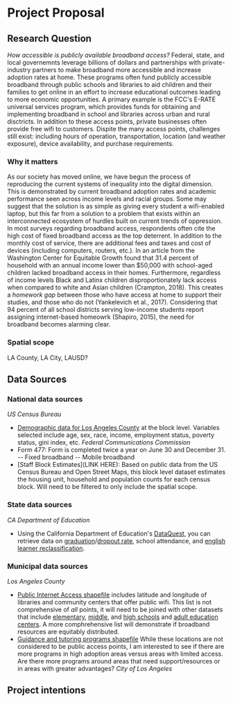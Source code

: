 # Project Proposal
## Research Question
*How accessible is publicly available broadband access?* Federal, state, and local governemnts leverage billions of dollars and partnerships with private-industry partners to make broadband more accessible and increase adoption rates at home. These programs often fund publicly accessible broadband through public schools and libraries to aid children and their families to get online in an effort to increase educational outcomes leading to more economic opportunities. A primary example is the FCC's E-RATE universal services program, which provides funds for obtaining and implementing broadband in school and libraries across urban and rural disctricts. In addition to these access points, private businesses often provide free wifi to customers. Dispite the many access points, challenges still exist: including hours of operation, transportation, location (and weather exposure), device availability, and purchase requirements. 
### Why it matters
As our society has moved online, we have begun the process of reproducing the current systems of inequality into the digital dimension. This is demonstrated by current broadband adoption rates and academic performance seen across income levels and racial groups. Some may suggest that the solution is as simple as giving every student a wifi-enabled laptop, but this far from a solution to a problem that exists within an interconnected ecosystem of hurdles built on current trends of oppression. In most surveys regarding broadband access, respondents often cite the high cost of fixed broadband access as the top deterrent. In addition to the monthly cost of service, there are additional fees and taxes and  cost of devices (including computers, routers, etc.). In an article from the Washington Center for Equitable Growth found that 31.4 percent of household with an annual income lower than $50,000 with school-aged children lacked broadband access in their homes. Furthermore, regardless of income levels Black and Latinx children disproportionately lack access when compared to white and Asian children (Crampton, 2018). This creates a *homework gap* between those who have access at home to support their studies, and those who do not (Yankelevich et al., 2017). Considering that 94 percent of all school districts serving low-income students report assigning internet-based homeowrk (Shapiro, 2015), the need for broadband becomes alarming clear.  
### Spatial scope
LA County, LA City, LAUSD?
## Data Sources
### National data sources
*US Census Bureau*
- [Demographic data for Los Angeles County](https://github.com/cristemc/data/blob/main/R12915135_SL150.csv) at the block level. Variables selected include age, sex, race, income, employment status, poverty status, gini index, etc.
*Federal Communications Commission*
- Form 477: Form is completed twice a year on June 30 and December 31. 
-- Fixed broadband
-- Mobile broadband 
- [Staff Block Estimates](LINK HERE): Based on public data from the US Census Bureau and Open Street Maps, this block level dataset estimates the housing unit, household and population counts for each census block. Will need to be filtered to only include the spatial scope.
### State data sources
*CA Department of Education*
- Using the California Department of Education's [DataQuest](https://dq.cde.ca.gov/dataquest/), you can retrieve data on [graduation](https://github.com/cristemc/project_proposal/blob/main/CohortGradRates20172018.csv)/[dropout rate](https://github.com/cristemc/project_proposal/blob/main/CohortDropoutRates20172018.csv), school attendance, and [english learner reclassification](https://github.com/cristemc/project_proposal/blob/main/EnglishLearnerReclassificationRatesOD-20172018.csv). 
### Municipal data sources
*Los Angeles County*
- [Public Internet Access shapefile](https://github.com/cristemc/project_proposal/tree/main/Public_Internet_Access) includes latitude and longitude of libraries and community centers that offer public wifi. This list is not comprehensive of *all* points, it will need to be joined with other datasets that include [elementary](https://github.com/cristemc/project_proposal/tree/main/Public_Elementary_Schools), [middle](https://github.com/cristemc/project_proposal/tree/main/Public_Middle_Schools), and [high schools](https://github.com/cristemc/project_proposal/tree/main/Public_High_Schools) and [adult education centers](https://github.com/cristemc/project_proposal/tree/main/Adult_Education). A more comphrehensive list will demonstrate if broadband resources are equitably distributed. 
- [Guidance and tutoring programs shapefile](https://github.com/cristemc/project_proposal/tree/main/Guidance_and_Tutoring_Programs) While these locations are not considered to be public access points, I am interested to see if there are more programs in high adoption areas versus areas with limited access. Are there more programs around areas that need support/resources or in areas with greater advantages? 
*City of Los Angeles*
## Project intentions

